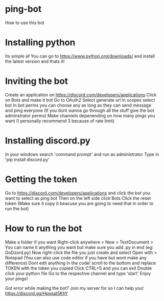 # ping-bot

How to use this bot

# Installing python

Its simple af
You can go to https://www.python.org/downloads/ and install the latest version and thats it!

# Inviting the bot
Create an application on https://discord.com/developers/applications
Click on Bots and make it bot
Go to OAuth2
Select generate url
In scopes select bot
In bot perms you can choose any as long as they can send message and ping everyone (If you dont wanna go through all the stuff give the bot adminstrator perms)
Make channels depenending on how many pings you want (I personally recommend 3 because of rate limit)

# Installing discord.py

In your windows search 'command prompt' and run as administrator
Type in 'pip install discord.py'

# Getting the token
Go to https://discord.com/developers/applications and click the bot you want to select as ping bot
Then on the left side click Bots
Click the reset token (Make sure it copy it beacuse you are going to need that in order to run the bot)

# How to run the bot
Make a folder if you want
Right-click anywhere > New > TextDocument > You can name it anything you want but make sure you add .py in end (eg: GoDzord.py)
Now right-click the file you just create and select Open with > Notepad (You can also use code editor if you have but wont make any difference)
Dont edit anything in the code! scroll to the bottom and replace TOKEN with the token you copied
Click CTRL+S and you can exit
Double click your python file
Go to the respective channel and type 'start'
Enjoy your pings!

Got error while making the bot?
Join my server for so I can help you! 
https://discord.gg/Hpqsat5KhY

